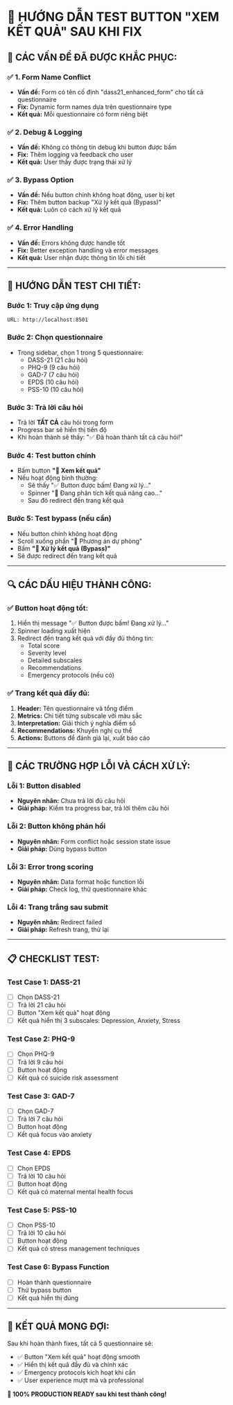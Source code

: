 # 🔧 HƯỚNG DẪN TEST BUTTON "XEM KẾT QUẢ" SAU KHI FIX

## 🎯 CÁC VẤN ĐỀ ĐÃ ĐƯỢC KHẮC PHỤC:

### ✅ **1. Form Name Conflict**
- **Vấn đề:** Form có tên cố định "dass21_enhanced_form" cho tất cả questionnaire
- **Fix:** Dynamic form names dựa trên questionnaire type
- **Kết quả:** Mỗi questionnaire có form riêng biệt

### ✅ **2. Debug & Logging**
- **Vấn đề:** Không có thông tin debug khi button được bấm
- **Fix:** Thêm logging và feedback cho user
- **Kết quả:** User thấy được trạng thái xử lý

### ✅ **3. Bypass Option**
- **Vấn đề:** Nếu button chính không hoạt động, user bị kẹt
- **Fix:** Thêm button backup "Xử lý kết quả (Bypass)"
- **Kết quả:** Luôn có cách xử lý kết quả

### ✅ **4. Error Handling**
- **Vấn đề:** Errors không được handle tốt
- **Fix:** Better exception handling và error messages
- **Kết quả:** User nhận được thông tin lỗi chi tiết

---

## 🧪 HƯỚNG DẪN TEST CHI TIẾT:

### **Bước 1: Truy cập ứng dụng**
```
URL: http://localhost:8501
```

### **Bước 2: Chọn questionnaire**
- Trong sidebar, chọn 1 trong 5 questionnaire:
  - DASS-21 (21 câu hỏi)
  - PHQ-9 (9 câu hỏi)
  - GAD-7 (7 câu hỏi)
  - EPDS (10 câu hỏi)
  - PSS-10 (10 câu hỏi)

### **Bước 3: Trả lời câu hỏi**
- Trả lời **TẤT CẢ** câu hỏi trong form
- Progress bar sẽ hiển thị tiến độ
- Khi hoàn thành sẽ thấy: "✅ Đã hoàn thành tất cả câu hỏi!"

### **Bước 4: Test button chính**
- Bấm button **"🎊 Xem kết quả"**
- Nếu hoạt động bình thường:
  - Sẽ thấy "✅ Button được bấm! Đang xử lý..."
  - Spinner "🧠 Đang phân tích kết quả nâng cao..."
  - Sau đó redirect đến trang kết quả

### **Bước 5: Test bypass (nếu cần)**
- Nếu button chính không hoạt động
- Scroll xuống phần "🔧 Phương án dự phòng"
- Bấm **"🚀 Xử lý kết quả (Bypass)"**
- Sẽ được redirect đến trang kết quả

---

## 🔍 CÁC DẤU HIỆU THÀNH CÔNG:

### ✅ **Button hoạt động tốt:**
1. Hiển thị message "✅ Button được bấm! Đang xử lý..."
2. Spinner loading xuất hiện
3. Redirect đến trang kết quả với đầy đủ thông tin:
   - Total score
   - Severity level
   - Detailed subscales
   - Recommendations
   - Emergency protocols (nếu có)

### ✅ **Trang kết quả đầy đủ:**
1. **Header:** Tên questionnaire và tổng điểm
2. **Metrics:** Chi tiết từng subscale với màu sắc
3. **Interpretation:** Giải thích ý nghĩa điểm số
4. **Recommendations:** Khuyến nghị cụ thể
5. **Actions:** Buttons để đánh giá lại, xuất báo cáo

---

## 🚨 CÁC TRƯỜNG HỢP LỖI VÀ CÁCH XỬ LÝ:

### **Lỗi 1: Button disabled**
- **Nguyên nhân:** Chưa trả lời đủ câu hỏi
- **Giải pháp:** Kiểm tra progress bar, trả lời thêm câu hỏi

### **Lỗi 2: Button không phản hồi**
- **Nguyên nhân:** Form conflict hoặc session state issue
- **Giải pháp:** Dùng bypass button

### **Lỗi 3: Error trong scoring**
- **Nguyên nhân:** Data format hoặc function lỗi
- **Giải pháp:** Check log, thử questionnaire khác

### **Lỗi 4: Trang trắng sau submit**
- **Nguyên nhân:** Redirect failed
- **Giải pháp:** Refresh trang, thử lại

---

## 📋 CHECKLIST TEST:

### **Test Case 1: DASS-21**
- [ ] Chọn DASS-21
- [ ] Trả lời 21 câu hỏi
- [ ] Button "Xem kết quả" hoạt động
- [ ] Kết quả hiển thị 3 subscales: Depression, Anxiety, Stress

### **Test Case 2: PHQ-9**
- [ ] Chọn PHQ-9
- [ ] Trả lời 9 câu hỏi
- [ ] Button hoạt động
- [ ] Kết quả có suicide risk assessment

### **Test Case 3: GAD-7**
- [ ] Chọn GAD-7
- [ ] Trả lời 7 câu hỏi
- [ ] Button hoạt động
- [ ] Kết quả focus vào anxiety

### **Test Case 4: EPDS**
- [ ] Chọn EPDS
- [ ] Trả lời 10 câu hỏi
- [ ] Button hoạt động
- [ ] Kết quả có maternal mental health focus

### **Test Case 5: PSS-10**
- [ ] Chọn PSS-10
- [ ] Trả lời 10 câu hỏi
- [ ] Button hoạt động
- [ ] Kết quả có stress management techniques

### **Test Case 6: Bypass Function**
- [ ] Hoàn thành questionnaire
- [ ] Thử bypass button
- [ ] Kết quả hiển thị đúng

---

## 🎉 KẾT QUẢ MONG ĐỢI:

Sau khi hoàn thành fixes, tất cả 5 questionnaire sẽ:
- ✅ Button "Xem kết quả" hoạt động smooth
- ✅ Hiển thị kết quả đầy đủ và chính xác
- ✅ Emergency protocols kích hoạt khi cần
- ✅ User experience mượt mà và professional

**🎊 100% PRODUCTION READY sau khi test thành công!**
